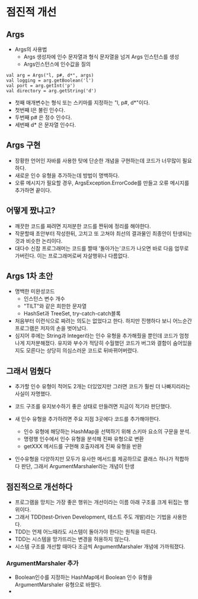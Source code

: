 # 점진적 개선

## Args
- Args의 사용법
  - Args 생성자에 인수 문자열과 형식 문자열을 넘겨 Args 인스턴스를 생성
  - Args인스턴스에 인수값을 질의

``` 
val arg = Args("l, p#, d*", args)
val logging = arg.getBoolean('l')
val port = arg.getInt('p')
val directory = arg.getString('d')
```

- 첫째 매개변수는 형식 또는 스키마를 지정하는 "l, p#, d*"이다.
- 첫번째 l은 불린 인수다.
- 두번째 p# 은 정수 인수다.
- 세번째 d* 은 문자열 인수다.

## Args 구현
- 장황한 언어인 자바를 사용한 탓에 단순한 개념을 구현하는데 코드가 너무많이 필요하다.
- 새로운 인수 유형을 추가하는데 방법이 명백하다.
- 오류 메시지가 필요할 경우, ArgsException.ErrorCode를 만들고 오류 메시지를 추가하면 끝이다.

## 어떻게 짰냐고?
- 깨끗한 코드를 짜려면 지저분한 코드를 짠뒤에 정리를 해야한다.
- 작문할때 초안부터 작성한뒤, 고치고 또 고쳐야 최선의 결과물인 최종안이 탄생되는것과 비슷한 논리이다.
- 대다수 신참 프로그래머는 코드를 짤때 '돌아가는'코드가 나오면 바로 다음 업무로 가버린다. 이는 프로그래머로써 자살행위나 다름없다.

## Args 1차 초안
- 명백한 미완성코드
  - 인스턴스 변수 개수
  - "TILT"와 같은 희한한 문자열
  - HashSet과 TreeSet, try-catch-catch블록
- 처음부터 이런식으로 짜려는 의도는 없었다고 한다. 하지만 진행하다 보니 어느순간 프로그램은 저자의 손을 벗어났다.
- 심지어 후에는 String과 Integer라는 인수 유형을 추가해줬을 뿐인데 코드가 엄청나게 지저분해졌다. 유지와 부수가 적당히 수월했던 코드가 버그와 결함이
 숨어있을 지도 모른다는 상당히 의심스러운 코드로 뒤바뀌어버렸다.

## 그래서 멈췄다
- 추가할 인수 유형이 적어도 2개는 더있었지만 그러면 코드가 훨씬 더 나빠지리라는 사실이 자명했다.
- 코드 구조를 유지보수하기 좋은 상태로 만들려면 지금이 적기라 판단했다.
- 새 인수 유형을 추가하려면 주요 지점 3곳에다 코드를 추가해야한다.
  - 인수 유형에 해당하는 HashMap을 선택하기 위해 스키마 요소의 구문을 분석.
  - 명령행 인수에서 인수 유형을 분석해 진짜 유형으로 변환
  - getXXX 메서드를 구현해 호출자레게 진짜 유형을 반환

- 인수유형을 다양하지만 모두가 유사한 메서드를 제공하므로 클래스 하나가 적합하다 판단, 그래서 ArgumentMarshaler라는 개념이 탄생

## 점진적으로 개선하다
- 프로그램을 망치는 가장 좋은 행위는 개선이라는 이름 아래 구조를 크게 뒤집는 행위이다.
- 그래서 TDD(test-Driven Development, 테스트 주도 개발)라는 기법을 사용한다.
- TDD는 언제 어느때라도 시스템이 돌아가야 한다는 원칙을 따른다.
- TDD는 시스템을 망가뜨리는 변경을 허용하지 않는다.
- 시스템 구조를 개선할 때마다 조금씩 ArgumentMarshaler 개념에 가까워졌다.

### ArgumentMarshaler 추가
- Boolean인수를 지정하는 HashMap에서 Boolean 인수 유형을 ArgumentMarshaler 유형으로 바꿨다.
- 
